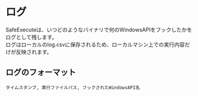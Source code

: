 # ログ
SafeExecuteは、いつどのようなバイナリで何のWindowsAPIをフックしたかをログとして残します。  
ログはローカルのlog.csvに保存されるため、ローカルマシン上での実行内容だけが反映されます。

## ログのフォーマット
```
タイムスタンプ, 実行ファイルパス, フックされたWindowsAPI名
```

